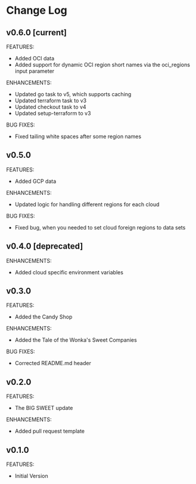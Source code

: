 # Change Log

## v0.6.0 [current]
FEATURES:
- Added OCI data
- Added support for dynamic OCI region short names via the oci_regions input parameter

ENHANCEMENTS:
- Updated go task to v5, which supports caching
- Updated terraform task to v3
- Updated checkout task to v4
- Updated setup-terraform to v3

BUG FIXES:
- Fixed tailing white spaces after some region names

## v0.5.0
FEATURES:
- Added GCP data

ENHANCEMENTS:
- Updated logic for handling different regions for each cloud

BUG FIXES:
- Fixed bug, when you needed to set cloud foreign regions to data sets

## v0.4.0 [deprecated]
ENHANCEMENTS:
- Added cloud specific environment variables

## v0.3.0
FEATURES:
- Added the Candy Shop

ENHANCEMENTS:
- Added the Tale of the Wonka's Sweet Companies

BUG FIXES:
- Corrected README.md header

## v0.2.0
FEATURES:
- The BIG SWEET update

ENHANCEMENTS:
- Added pull request template

## v0.1.0
FEATURES:
- Initial Version